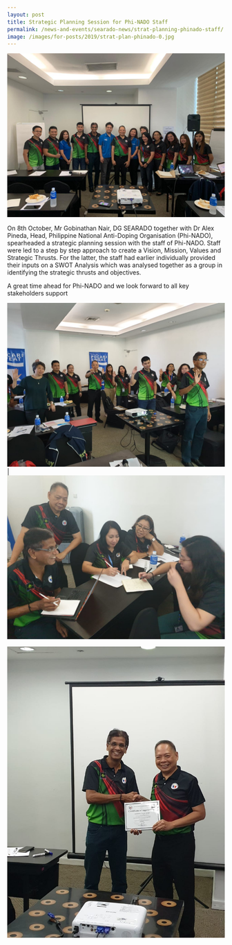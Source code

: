 ```yaml
---
layout: post
title: Strategic Planning Session for Phi-NADO Staff
permalink: /news-and-events/searado-news/strat-planning-phinado-staff/
image: /images/for-posts/2019/strat-plan-phinado-0.jpg
---
```

![Group Photo](/images/for-posts/2019/strat-plan-phinado-0.jpg)

On 8th October, Mr Gobinathan Nair, DG SEARADO together with Dr Alex Pineda, Head, Philippine National Anti-Doping Organisation (Phi-NADO), spearheaded a strategic planning session with the staff of Phi-NADO. Staff were led to a step by step approach to create a Vision, Mission, Values and Strategic Thrusts. For the latter, the staff had earlier individually provided their inputs on a SWOT Analysis which was analysed together as a group in identifying the strategic thrusts and objectives.

A great time ahead for Phi-NADO and we look forward to all key stakeholders support

![Group Photo](/images/for-posts/2019/strat-plan-phinado-2.jpg) | ![Group Photo](/images/for-posts/2019/strat-plan-phinado-3.jpg)

![Group Photo](/images/for-posts/2019/strat-plan-phinado-1.jpg)
